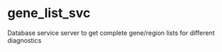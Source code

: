 # gene_list_svc
Database service server to get complete gene/region lists for different diagnostics
